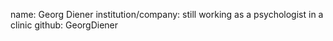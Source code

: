 name: Georg Diener
institution/company: still working as a psychologist in a clinic
github: GeorgDiener